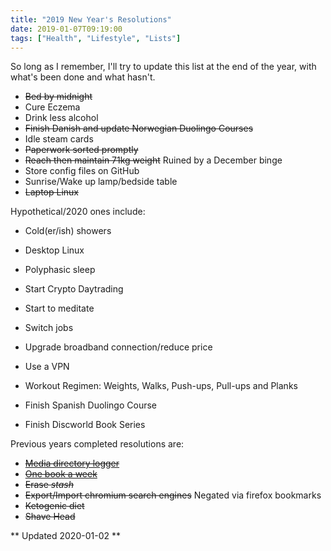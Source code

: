 ```yaml
---
title: "2019 New Year's Resolutions"
date: 2019-01-07T09:19:00
tags: ["Health", "Lifestyle", "Lists"]
---
```


So long as I remember, I'll try to update this list at the end of the year, with what's been done and what hasn't.

* ~~Bed by midnight~~
* Cure Eczema
* Drink less alcohol
* ~~Finish Danish and update Norwegian Duolingo Courses~~
* Idle steam cards
* ~~Paperwork sorted promptly~~
* ~~Reach then maintain 71kg weight~~ Ruined by a December binge
* Store config files on GitHub
* Sunrise/Wake up lamp/bedside table
* ~~Laptop Linux~~

Hypothetical/2020 ones include:
* Cold(er/ish) showers

* Desktop Linux
* Polyphasic sleep
* Start Crypto Daytrading
* Start to meditate
* Switch jobs
* Upgrade broadband connection/reduce price
* Use a VPN
* Workout Regimen: Weights, Walks, Push-ups, Pull-ups and Planks
* Finish Spanish Duolingo Course
* Finish Discworld Book Series

Previous years completed resolutions are:
* ~~[Media directory logger](https://git.minskio.co.uk/cgit.cgi/logger/.git/)~~
* ~~[One book a week](https://minskio.co.uk/reading-list/)~~
* ~~Erase *stash*~~
* ~~Export/Import chromium search engines~~ Negated via firefox bookmarks
* ~~Ketogenic diet~~
* ~~Shave Head~~

** Updated 2020-01-02 **
